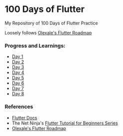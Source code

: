 # 100 Days of Flutter
My Repository of 100 Days of Flutter Practice

Loosely follows [Olexale's Flutter Roadmap](https://github.com/olexale/flutter_roadmap)

### Progress and Learnings:
- [Day 1](https://github.com/Enhancifire/100-Days-of-Flutter/blob/main/Day%20001/Progress.md)
- [Day 2](https://github.com/Enhancifire/100-Days-of-Flutter/blob/main/Day%20002/Progress.md)
- [Day 3](https://github.com/Enhancifire/100-Days-of-Flutter/blob/main/Day%20003/Progress.md)
- [Day 4](https://github.com/Enhancifire/100-Days-of-Flutter/blob/main/Day%20004/Progress.md)
- [Day 5](https://github.com/Enhancifire/100-Days-of-Flutter/blob/main/Day%20005/Progress.md)
- [Day 6](https://github.com/Enhancifire/100-Days-of-Flutter/blob/main/Day%20006/Progress.md)
- [Day 7](https://github.com/Enhancifire/100-Days-of-Flutter/blob/main/Day%20007/Progress.md)
- [Day 8](https://github.com/Enhancifire/100-Days-of-Flutter/blob/main/Day%20008/Progress.md)

### References
- [Flutter Docs](https://docs.flutter.dev/)
- The Net Ninja's [Flutter Tutorial for Beginners Series](https://youtube.com/playlist?list=PL4cUxeGkcC9jLYyp2Aoh6hcWuxFDX6PBJ)
- [Olexale's Flutter Roadmap](https://github.com/olexale/flutter_roadmap)
